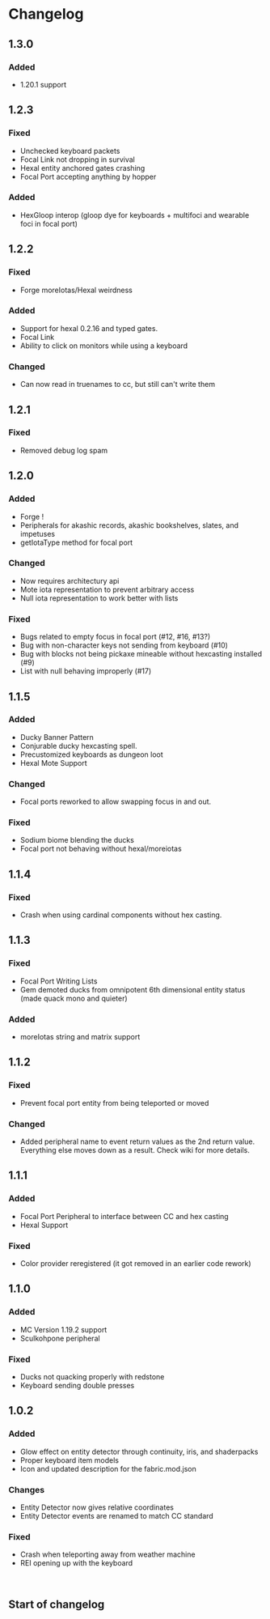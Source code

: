 # Changelog

## 1.3.0

### Added

- 1.20.1 support

## 1.2.3

### Fixed

- Unchecked keyboard packets
- Focal Link not dropping in survival
- Hexal entity anchored gates crashing
- Focal Port accepting anything by hopper

### Added

- HexGloop interop (gloop dye for keyboards + multifoci and wearable foci in focal port)

## 1.2.2

### Fixed

- Forge moreIotas/Hexal weirdness

### Added

- Support for hexal 0.2.16 and typed gates.
- Focal Link
- Ability to click on monitors while using a keyboard

### Changed

- Can now read in truenames to cc, but still can't write them

## 1.2.1

### Fixed

- Removed debug log spam

## 1.2.0

### Added

- Forge !
- Peripherals for akashic records, akashic bookshelves, slates, and impetuses
- getIotaType method for focal port

### Changed

- Now requires architectury api
- Mote iota representation to prevent arbitrary access
- Null iota representation to work better with lists

### Fixed

- Bugs related to empty focus in focal port (#12, #16, #13?)
- Bug with non-character keys not sending from keyboard (#10)
- Bug with blocks not being pickaxe mineable without hexcasting installed (#9)
- List with null behaving improperly (#17)

## 1.1.5

### Added

- Ducky Banner Pattern
- Conjurable ducky hexcasting spell.
- Precustomized keyboards as dungeon loot
- Hexal Mote Support

### Changed

- Focal ports reworked to allow swapping focus in and out.

### Fixed

- Sodium biome blending the ducks
- Focal port not behaving without hexal/moreiotas

## 1.1.4

### Fixed

- Crash when using cardinal components without hex casting.

## 1.1.3

### Fixed

- Focal Port Writing Lists
- Gem demoted ducks from omnipotent 6th dimensional entity status (made quack mono and quieter)

### Added

- moreIotas string and matrix support

## 1.1.2

### Fixed
- Prevent focal port entity from being teleported or moved

### Changed
- Added peripheral name to event return values as the 2nd return value. Everything else moves down as a result. Check wiki for more details.

## 1.1.1

### Added
- Focal Port Peripheral to interface between CC and hex casting
- Hexal Support

### Fixed
- Color provider reregistered (it got removed in an earlier code rework)

## 1.1.0

### Added
- MC Version 1.19.2 support
- Sculkohpone peripheral

### Fixed
- Ducks not quacking properly with redstone
- Keyboard sending double presses

## 1.0.2

### Added
- Glow effect on entity detector through continuity, iris, and shaderpacks
- Proper keyboard item models
- Icon and updated description for the fabric.mod.json

### Changes
- Entity Detector now gives relative coordinates
- Entity Detector events are renamed to match CC standard

### Fixed
- Crash when teleporting away from weather machine
- REI opening up with the keyboard

<br>

## Start of changelog